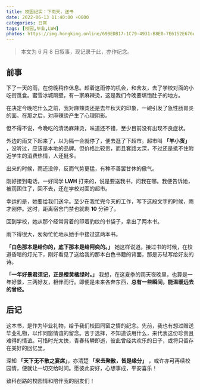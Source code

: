 ```yaml
---
title: 校园纪实：下雨天，送书
date: 2022-06-13 11:40:00 +0800
categories: 日常
tags: [校园,毕业,LWH]
photos: https://img.hongking.online/69BEDB17-1C79-4931-B8E0-7E6152E676A2.jpeg
---
```

>本文为 6 月 8 日叙事，现记录于此，亦作纪念。
<!-- more -->

## 前事

下了一天的雨，在傍晚稍作休息。趁着这雨停的机会，和舍友，去了学校对面的小吃街觅食。蜜雪冰城隔壁，有一家麻辣烫，这是我们今晚要填饱肚子的地方。

在决定今晚吃什么之前，我对麻辣烫还是去年秋天的印象，一碗引发了急性肠胃炎的面。在那之后，对麻辣烫产生了心理阴影。

但不得不说，今晚吃的清汤麻辣烫，味道还不错，至少目前没有出现不良症状。

外边的雨又下起来了，以为隔一会就停了，便去逛了下超市。超市叫 **「羊小货」** ，没听过，应该是本地的品牌。但价格比较贵，而且套路太深，不过还是抵不住附近学生的消费热情，人还挺多。

出来的时候，雨还没停，反而气势更猛，有种不善罢甘休的傲气。

刚好接到电话，一好同学 **LWH** 打来的，说是要送我书，问我在哪。我便告诉她，被雨困住了，回不去，还在学校对面的超市。

幸运的是，她要给我们送伞。至少在我忙完今天的工作，写下这段文字的时候，雨才刚停。这时，距离宿舍门禁也就剩 **10** 分钟了。

回到学校，她从那个经常背着的印着豹纹的书袋子，拿出了两本书。

雨下得很大，匆匆忙忙地从她手中接过这两本书。

**「白色那本是给你的，底下那本是给阿奕的。」** 她这样说道。接过书的时候，在校道昏暗的灯光下，刚好看见了送给我的那本白色书籍的背面，那是苏轼写给好友的诗。

**「一年好景君须记，正是橙黄橘绿时。」** 我想，在这夏季的雨天夜晚里，也算是一年好景，三两好友，相伴而行。即便是未来各奔东西，**总有一些瞬间，能温暖远去的曾经。** 

## 后记
这本书，是作为毕业礼物，给予我们校园同窗之情的纪念。先前，我也有想过赠送毕业礼物，以作同窗情谊的留念。苦于选择，不知道该用什么，来代表这份珍贵且难得的情谊。可惜时光太快，青春转瞬即逝，彼此曾经共欢乐的日子，或将只留存在美好的回忆里。

深知 **「天下无不散之宴席」**，亦清楚 **「来去聚散，皆是缘分」** ，或许亦可再续校园情，便就让一切交给时间。愿彼此安好，心想事成，平安喜乐！

致科创路的校园情和陪伴我的朋友们！
